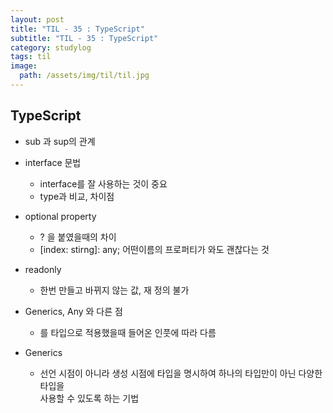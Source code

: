 ```yaml
---
layout: post
title: "TIL - 35 : TypeScript"
subtitle: "TIL - 35 : TypeScript"
category: studylog
tags: til
image:
  path: /assets/img/til/til.jpg
---
```


<!-- more -->
## TypeScript

* sub 과 sup의 관계  

* interface 문법  
  * interface를 잘 사용하는 것이 중요  
  * type과 비교, 차이점  

* optional property  
  * ? 을 붙였을때의 차이  
  * [index: stirng]: any; 어떤이름의 프로퍼티가 와도 괜찮다는 것  

* readonly  
  * 한번 만들고 바뀌지 않는 값, 재 정의 불가  

* Generics, Any 와 다른 점  
  * <T>를 타입으로 적용했을때 들어온 인풋에 따라 다름

* Generics
  * 선언 시점이 아니라 생성 시점에 타입을 명시하여 하나의 타입만이 아닌 다양한 타입을  
  사용할 수 있도록 하는 기법  